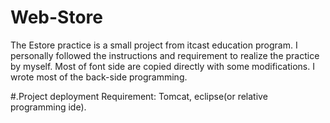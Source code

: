# Web-Store
The Estore practice is a small project from itcast education program. I personally followed the instructions and requirement to realize the practice by myself. Most of font side are copied directly with some modifications. I wrote most of the back-side programming.

#.Project deployment
Requirement: Tomcat, eclipse(or relative programming ide).
